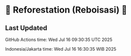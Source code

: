 
# 🌳 Reforestation (Reboisasi) 🌲

## Last Updated

GitHub Actions time: Wed Jul 16 09:30:35 UTC 2025

Indonesia/Jakarta time: Wed Jul 16 16:30:35 WIB 2025
